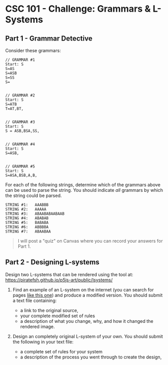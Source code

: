 # CSC 101 - Challenge: Grammars & L-Systems

## Part 1 - Grammar Detective

Consider these grammars:

```
// GRAMMAR #1
Start: S
S=AS
S=ASB
S=SS
S=


// GRAMMAR #2
Start: S
S=ATB
T=AT,BT,


// GRAMMAR #3
Start: S
S = ASB,BSA,SS, 


// GRAMMAR #4
Start: S
S=ASB, 


// GRAMMAR #5
Start: S
S=ASA,BSB,A,B,
```

<!-- 
    1: # a's  >=  # b's
    2: starts with a, ends with b
    3: equal #s of a's and b's
    4: some number of a's followed by the same number of b's
    5: palindrome
-->


For each of the following strings, determine which of the grammars above can be used to parse the string. You should indicate *all* grammars by which the string could be parsed. 

```
STRING #1:   AAABBB
STRING #2:   AAAAA
STRING #3:   ABAABABAABAAB
STRING #4:   ABABAB
STRING #5:   BABABA
STRING #6:   ABBBBA
STRING #7:   ABAABAA
```

> I will post a "quiz" on Canvas where you can record your answers for Part 1.

<!--
AAABBB
AAAAA
ABAABABAABAAB
ABABAB
BABABA
ABBBBA
ABAABAA

1/1,2,3,4
2/1,5
3/1,2
4/1,2,3
5/3
6/5
7/1
-->



## Part 2 - Designing L-systems

Design two L-systems that can be rendered using the tool at: https://piratefsh.github.io/p5js-art/public/lsystems/

1. Find an example of an L-system on the internet (you can search for pages [like this one](https://paulbourke.net/fractals/lsys/)) and produce a modified version. You should submit a text file containing:
    - a link to the original source,
    - your complete modified set of rules
    - a description of what you change, why, and how it changed the rendered image.


2. Design an completely original L-system of your own. You should submit the following in your text file:
    - a complete set of rules for your system
    - a description of the process you went through to create the design, 

